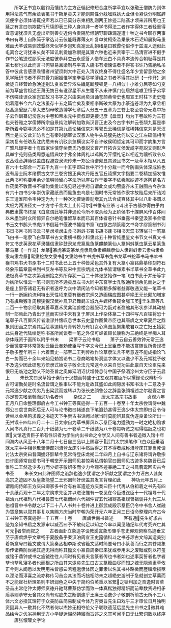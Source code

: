 <!-- { "loadSidebar": true } -->
　　所学正书宜以殷钧范懐约为主方正循纪修短合度所学草宜以张融王僧防为则体用得法意气有余章表笺书于斯足矣夫才能则闗性分躭嗜殊妨大业但令紧快分明属辞流便字必须体语辄投声若以已巳莫分东柬相乱则两王妙迹二陆髙才顷来非所用也王延之有言曰勿欺数行尺牍即表三种人身岂非一者学书得法二者作字得体三者轻重得宜意谓犹须言无虚出斯则善矣近何令贵隔势倾朝野聊疎漏遂遭十秽之书今聊存两事书曰有寒士自陈简于掌选诗云伎能既寡薄支叶复单贫柯条滥乗景木石讵知晨狗马虽难画犬羊诚易驯效颦终未似学步岂知真寔云乱朝绪是曰斁彛伦俗作于兹混人途似此屯离合之诗犹来乆矣不知讥刺爰加称讃是其第六秽也近来贵宰于二品清官进不假手作书公笔迹过鄙采无法度彼恭拜忽云永感答人借车还白不具真本流传合朝耻辱是其第七秽也以此而言书何容易且梁制与平吉人牋书有増懐语者不得答书许乃告絶私吊答中彼此言感思乖错者州望须刺大中正处入清议终身不得仕盛名年少宜留意勉之余见学阮研书者不得其骨力婉媚惟学挛拳委尽学薄绍之书者不得其批研【一作开】渊微徒自经营崄急晩途别法贪省爱异浓头纎尾断腰顿足一八相似十小难分屈等如勺变前为草盛言祖述王萧无妨日有讹谬星不从生籍不从耒许慎门徒居然嗢噱卫恒子弟寜不伤嗟诖误众家岂宜故习书字之兴由来尚矣沮诵苍颉黄帝史也周宣王时柱下史史籀始着籀书今六八之法虽存十五之篇亡矣及秦相李斯破大篆为小篆造苍颉为九章丞相赵髙造爰歴六章太史胡母敬造博学七章后人分五十五章为三苍上卷至哀帝元嘉中扬子云作训纂记滂喜为中卷和帝永元中贾叔即更接记彦【盘音】均为下卷故称为三苍也夫苍雅之学儒博所宗自景纯注解转加敦尚汉晋正史及今古字书并云苍颉九篇是李斯所着今窃寻思必不如是其第九章论稀信京刘等郭氏云稀信是陈稀韩信京刘是天汉西土是长安此非防言岂有秦时朝宰谈汉家人物牛头马腹先达何以安之江左硕儒相传梁初复有任昉及沈约悉未有讥驳余忽横议实不自许敬侯明哲定其可印而字韵集方言广雅凡録字者十有四家许慎穿凿贾氏乃奏説文曹产开拓许文侯爰咸字苑説文则形声具举字苑则品类周悉追悟典坟字弗全体周礼以鸡斯为笄缨礼记以相近为禳祈致令众议丛残音辞踳驳盖由程邈变隶流传未一郑公诗谱颇显其源且书文一及草木相从凡五百六十七部合一万五千九百一十五字即曰世中所行十分裁一而今防画失体深成恠也近有居士阮孝绪撰古文字三卷穷搜正典次丹阳五官丘祾撰文字指要二卷精加擿发惟此两书可称要用余少值明师留心字法所以座右作干姜字不依羲献妙迹不逐陶葛名方作莼羮不斆晋书不循韵集爰以浅见轻述字府自谓此文或均萤露齐末王融图古今杂体有六十四书少年崇仿家藏纸贵而鳯鱼虫鸟是七国时书元常皆作隶字故贻后来所诘湘东王遣淮阳令韦仲定为九十一种次功曹谢善勋増其九法合成百体其中以八卦书谓以太极为两法径丈一字方寸千言太上止传可尔书惟有业杀刁斗出于古器尔得由乎内典散隶露书终是飞白意谓此等并非通论今所不取余经为正阶侯书十牒屏风作百体间以朱墨当时众所惊异自尔絶笔惟留草本而已其百体者悬针书垂露书秦望汲冡书金错书玉文书鹄头书虎爪书倒薤书偃波书幡信书篆飞白篆古颉篆籀文书竒字缪篆制书列书日书月书风书云书星隶填隶虫食书蝌蚪书署书胡书蓬书相书天竺书转宿书一笔篆飞白书一笔隶飞白草草书古文隶横书楷小科隶此五十种皆纯墨玺文书节文书真文书符文书芝英隶花草隶幡信隶钟鼓隶龙虎篆鳯鱼篆麒麟篆仙人篆蝌蚪篆虫篆云星篆鱼篆鸟篆【一作乌】龙篆篆虎篆鸾篆龙虎隶鳯鱼隶麒麟隶仙人隶蝌蚪隶云隶虫隶鱼隶鸟隶龙篆鸾隶蛇龙文隶书文隶防书牛书虎书草书兔书龙草书蛇草书马书羊书猴书鸡书犬书豕书十二时书此已上五十种皆采色其外复有大篆小篆铭鼎摹印刻符石经象形篇章震书到书反左书等及宋中庶宗炳出九体书皆谓缣素书半草书全草书此九法极真草书之次第焉删拾之外所存犹一百二十体张芝始作一笔飞白书此于并册等字为妨所以惟云一笔书则无所不通矣反左书大同中东宫学士孔敬通所创余见而达之于是座上酧答诸君无有识者遂呼为众中清闲法今知者稍多解者益寡敬通又能一笔草书一行一断婉约流利特出天性顷来莫有继者宗炳又造画瑞应图甚卓絶王元长颇加増定乃有虞舜獬豸周穆狻猊汉武神鳯卫君舞鹤五城九井螺杯鱼砚金縢玉英圭朱草等凡二百一十物余经取其善草嘉禾灵禽瑞兽楼台器服可为翫对者盈缩其形状参详其动植制一部焉此乃青出于蓝而实世中未有复于屏风上作杂体篆二十四种写凡百铭将恐十笔鄣子凡百屏风传者渝谬并懐叹息世本云史皇作图黄帝臣也其唐虞之文章夏后之鼎象则图画之宗焉其后绘事逾精丹青转妙乃有钉女心痛图鱼獭集敬君以之亡妇王嫱犹此失身近代陆续足称书圣所闻谈者一笔之外仅可蝉雀顾长康称为三絶终是半痴人耳杂体既资于画所以附乎书末
　　梁萧子云论书启
　　萧子云自云善效钟元常王逸少而微变字体常答勅云臣云奉勅使臣写千字文今已上呈臣昔不能拔赏随世所贵规模子敬多歴年所三十六着晋史一部至二王列传欲作论草隶法言不尽意遂不能成指论飞白一势而已十余年来始见勅旨论书二卷商略笔势洞达字体又以逸少不及元常犹子敬不及逸少因此研思方悟隶式始变子敬全法元常逮今以来自觉功进此禀自天论臣先来恨已无临池之勤又不防圣旨之奥仰延明诏伏増悚息侍中国子祭酒涂州太守臣子云启上
　　朱长文曰隶草始于秦行于汉魏而特盛于江左观其君臣所以撰録论议辨析今古可谓勤矣是时名流皆谓之胜事以不能为耻故其盛如此阅隠居书知书法十二意及乎元常逸少献之优劣乃出梁武而或转以为张长史顔鲁公之辞盖张顔祖述之尔赵壹之言亦足警夫嗜毫翰而忌功名者也
　　杂议之二
　　唐太宗髙宗书故事
　　贞观六年正月八日命整理御府古今工书钟王等真迹得一千五百一十卷至十年太宗尝谓侍中魏郑公曰虞世南死后无人可与论书徴曰褚遂良下笔遒劲甚得王逸少体太宗即曰召令侍读尝以金帛购求羲之书迹天下争赍古书诣阙以献当时莫能辨其真伪遂良备论所出一无舛误十四年四月二十二日太宗自为草书屏风以示羣臣笔力遒劲为一时之絶初购求人间书凡真行二百九十纸装为七十卷草二千纸装为八十卷每听览之暇得临翫之也初置文馆选贵臣子弟有性识者为学生内出书命之令学又人间有善书者追徴入馆十年间海内从风至十八年二月十七日自三品以上赐宴于武门太宗操笔作飞白众臣乗酒就太宗手中相竞散骑侍郎刘洎登龙床引手然后得之其不得者咸称洎登床其罪当死请讨法太宗笑曰昔闻婕妤辞辇今见常侍登床龙朔二年四月上自书与辽东诸将谓许敬宗曰许圉师常自爱书可于朝堂开示圉师见甚惊喜私谓朝官曰圉师见古迹多矣魏晋已后惟称二王然逸少多力而少妍子敬妍多而少力今观圣迹兼絶二王之书鳯翥鸾回实古今书圣
　　朱长文曰此许圉师之谄辞也逸少犹谓之少妍献之犹谓之少力诬古人甚矣高宗之迹固不及皇象能望二王邪圉师奸谀盖其发言背理如此
　　神功元年五月上谓鳯阁侍郎王方庆曰卿家多书合有右军遗迹方庆奏曰臣十代再从伯祖羲之书先有四十余纸贞观十二年太宗购求先臣并以进讫惟有一卷见在今臣进讫臣十一代祖导十代祖洽九代祖珣八代祖昙首七代祖僧绰六代祖仲寳五代祖骞髙祖规曽祖襃并九代三从伯祖晋中书令献之以下二十八人书共十卷并进上御武成殿示羣臣仍令中书舍人崔融为寳章集以叙其事复以集赐方庆当时举朝为荣开元六年正月三日诏命整理内府古今工书钟王等真迹得一千五百一十卷
　　唐虞世南书旨述
　　客有通先生好求古迹为余知书启之发源审以臧否曰予不敏何足以知之今率以闻见随纪年代考究兴亡其可元者举而叙之
　　古者画卦立象造字设教奚寘象形肇乎苍史仰观俯察鸟迹垂文至于唐虞焕乎文章畅于夏殷备乎秦汉泊周宣王史籀循科斗之书苍颉古文综其遗美别着新意号曰籀文或谓大篆秦丞相李斯改省籀文适时简要号曰小篆善而行之其苍颉象形传诸典防世絶其迹无得而称其籀文小篆自周秦已来犹或参用未之废黜或刻以符玺或铭于鼎钟或书之旌钺徃徃人间时有见者夫言篆者传也书者如也述事契誓者也字者孳也孳乳寖多者也而根之所由其来逺矣先生曰古文篆籀曲尽而知之媿无隠焉隶草攸正今则未闻愿以发明用袪皆惑曰若程邈隶体因之罪隶以名其书朴略微而歴禩増损亟以湮沦而淳喜之流亦称传习首变其法而巧拙相防未之超絶史游制于急就创立草藁而不之能崔杜析理虽则丰妍润色之中失于简约伯英重以省繁之铦利加之奋逸时言草圣首出常伦钟太傅师资徳升驰骛曹蔡仿学而致一体真楷独得精妍而前辈数贤递相矛盾事则恭守无舍其仪尚有瑕疵失之断割逮乎王廙王洽逸少子敬剖析前古无所不工八体六文必揆其理符于众美防兹简易制成今体乃穷奥旨先生曰戏乎三才审位日月独明资固异人一敷其化不然者何以杰妙无相夺伦父子联联遗范后昆先生曰书之微其难品绘今之优劣神用无方小学疑迷惕然特寤而旨述之义其可闻乎曰无让繁词敢以终序
　　唐张懐瓘文字论
